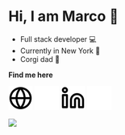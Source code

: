 # Hi, I am Marco&nbsp;👋

- Full stack developer 💻
- Currently in New York 🍎
- Corgi dad 🐶

**Find me here**

[![website](./img/globe-light.svg#gh-light-mode-only)](https://marco-wong.com/)
[![website](./img/globe-dark.svg#gh-dark-mode-only)](https://marco-wong.com/)
[![linkedin](./img/linkedin-light.svg#gh-light-mode-only)](https://www.linkedin.com/in/marco-wong-chun-pang/)
[![linkedin](./img/linkedin-dark.svg#gh-dark-mode-only)](https://www.linkedin.com/in/marco-wong-chun-pang/)

<picture>
  <source
    srcset="https://github-readme-stats-marco-wong.vercel.app/api/top-langs?username=marco-wong-1&layout=donut&theme=dark&langs_count=7"
    media="(prefers-color-scheme: dark)"
  />
  <source
    srcset="https://github-readme-stats-marco-wong.vercel.app/api/top-langs?username=marco-wong-1&layout=donut&langs_count=7"
    media="(prefers-color-scheme: light), (prefers-color-scheme: no-preference)"
  />
  <img src="https://github-readme-stats-marco-wong.vercel.app/api/top-langs?username=marco-wong-1&layout=donut&langs_count=7" />
</picture>
